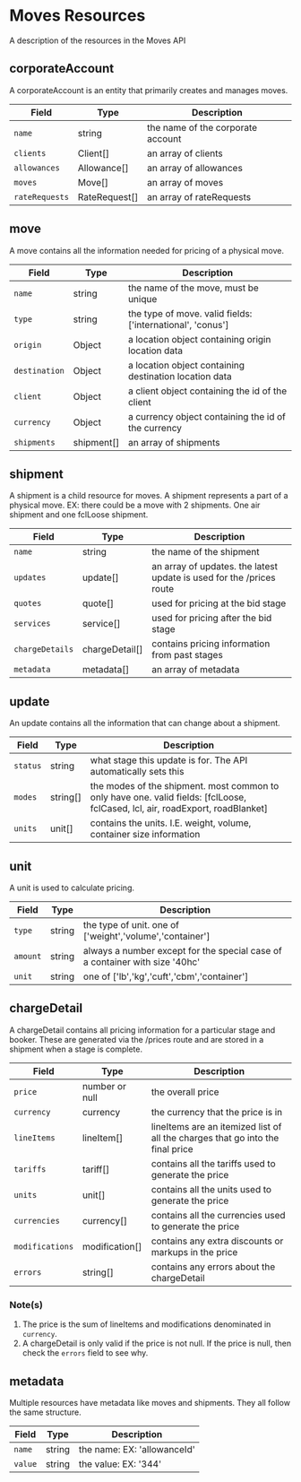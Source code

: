 # Moves Resources
A description of the resources in the Moves API

## corporateAccount
A corporateAccount is an entity that primarily creates and manages moves.

| Field           | Type     | Description                                     |
| -------------   |----------|-------------------------------------------------|
| `name`        | string   | the name of the corporate account|
| `clients`        | Client[]   | an array of clients|
| `allowances`        | Allowance[]   | an array of allowances|
| `moves`        | Move[]   | an array of moves|
| `rateRequests`        | RateRequest[]   | an array of rateRequests|

## move
A move contains all the information needed for pricing of a physical move. 

| Field           | Type     | Description                                     |
| -------------   |----------|-------------------------------------------------|
| `name`        | string   | the name of the move, must be unique|
| `type`        | string   | the type of move. valid fields: ['international', 'conus']|
| `origin`        | Object   | a location object containing origin location data|
| `destination`        | Object   | a location object containing destination location data|
| `client`        | Object   | a client object containing the id of the client|
| `currency`        | Object   | a currency object containing the id of the currency|
| `shipments`        | shipment[]   | an array of shipments|

## shipment
A shipment is a child resource for moves. A shipment represents a part of a physical move. EX: there could be a move with 2 shipments. One air shipment and one fclLoose shipment. 

| Field           | Type     | Description                                     |
| -------------   |----------|-------------------------------------------------|
| `name`        | string   | the name of the shipment|
| `updates`        | update[]   | an array of updates. the latest update is used for the /prices route|
| `quotes`        | quote[]   | used for pricing at the bid stage|
| `services`        | service[]   | used for pricing after the bid stage|
| `chargeDetails`        | chargeDetail[]   | contains pricing information from past stages|
| `metadata`        | metadata[]   | an array of metadata|

## update
An update contains all the information that can change about a shipment.  

| Field           | Type     | Description                                     |
| -------------   |----------|-------------------------------------------------|
| `status`        | string   | what stage this update is for. The API automatically sets this|
| `modes`        | string[]   | the modes of the shipment. most common to only have one. valid fields: [fclLoose, fclCased, lcl, air, roadExport, roadBlanket]|
| `units`        | unit[]   | contains the units. I.E. weight, volume, container size information|

## unit
A unit is used to calculate pricing. 

| Field           | Type     | Description                                     |
| -------------   |----------|-------------------------------------------------|
| `type`        | string   | the type of unit. one of ['weight','volume','container']|
| `amount`        | string   |  always a number except for the special case of a container with size '40hc'|
| `unit`        | string   | one of ['lb','kg','cuft','cbm','container']|

## chargeDetail
A chargeDetail contains all pricing information for a particular stage and booker. These are generated via the /prices route and are stored in a shipment when a stage is complete.  

| Field           | Type     | Description                                     |
| -------------   |----------|-------------------------------------------------|
| `price`        | number or null   | the overall price |
| `currency`        | currency   | the currency that the price is in|
| `lineItems`        | lineItem[]   | lineItems are an itemized list of all the charges that go into the final price|
| `tariffs`        | tariff[]   | contains all the tariffs used to generate the price|
| `units`        | unit[]   | contains all the units used to generate the price|
| `currencies`        | currency[]   | contains all the currencies used to generate the price|
| `modifications`        | modification[]   | contains any extra discounts or markups in the price|
| `errors`        | string[]   | contains any errors about the chargeDetail|

### Note(s)
1. The price is the sum of lineItems and modifications denominated in `currency`.
1. A chargeDetail is only valid if the price is not null. If the price is null, then check the `errors` field to see why.
## metadata
Multiple resources have metadata like moves and shipments. They all follow the same structure. 

| Field           | Type     | Description                                     |
| -------------   |----------|-------------------------------------------------|
| `name`        | string   | the name: EX: 'allowanceId'|
| `value`        | string   |  the value: EX: '344'|